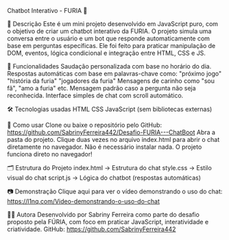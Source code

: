 Chatbot Interativo - FURIA 🐾

📌 Descrição
Este é um mini projeto desenvolvido em JavaScript puro, com o objetivo de criar um chatbot interativo da FURIA. O projeto simula uma conversa entre o usuário e um bot que responde automaticamente com base em perguntas específicas. Ele foi feito para praticar manipulação de DOM, eventos, lógica condicional e integração entre HTML, CSS e JS.

🎯 Funcionalidades
Saudação personalizada com base no horário do dia.
Respostas automáticas com base em palavras-chave como:
"próximo jogo"
"história da furia"
"jogadores da furia"
Mensagens de carinho como "sou fã", "amo a furia" etc.
Mensagem padrão caso a pergunta não seja reconhecida.
Interface simples de chat com scroll automático.

🛠️ Tecnologias usadas
HTML
CSS
JavaScript (sem bibliotecas externas)

🚀 Como usar
Clone ou baixe o repositório pelo GitHub:
https://github.com/SabrinyFerreira442/Desafio-FURIA---ChatBoot
Abra a pasta do projeto.
Clique duas vezes no arquivo index.html para abrir o chat diretamente no navegador.
Não é necessário instalar nada. O projeto funciona direto no navegador!

🗂️ Estrutura do Projeto
index.html → Estrutura do chat
style.css → Estilo visual do chat
script.js → Lógica do chatbot (respostas automáticas)

📷 Demonstração
Clique aqui para ver o vídeo demonstrando o uso do chat:
https://l1nq.com/Video-demonstrando-o-uso-do-chat

👩‍💻 Autora
Desenvolvido por Sabriny Ferreira como parte do desafio proposto pela FÚRIA, com foco em praticar JavaScript, interatividade e criatividade.
GitHub: https://github.com/SabrinyFerreira442


